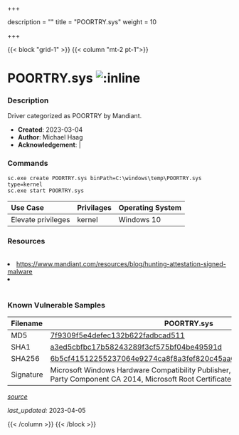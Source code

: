 +++

description = ""
title = "POORTRY.sys"
weight = 10

+++


{{< block "grid-1" >}}
{{< column "mt-2 pt-1">}}


# POORTRY.sys ![:inline](/images/twitter_verified.png) 


### Description

Driver categorized as POORTRY by Mandiant.

- **Created**: 2023-03-04
- **Author**: Michael Haag
- **Acknowledgement**:  | [](https://twitter.com/)

### Commands

```
sc.exe create POORTRY.sys binPath=C:\windows\temp\POORTRY.sys type=kernel
sc.exe start POORTRY.sys
```

| Use Case | Privilages | Operating System | 
|:---- | ---- | ---- |
| Elevate privileges | kernel | Windows 10 |

### Resources
<br>
<li><a href="https://www.mandiant.com/resources/blog/hunting-attestation-signed-malware">https://www.mandiant.com/resources/blog/hunting-attestation-signed-malware</a></li>
<li><a href=""></a></li>
<br>

### Known Vulnerable Samples

| Filename | POORTRY.sys |
|:---- | ---- | 
| MD5 | <a href="https://www.virustotal.com/gui/file/7f9309f5e4defec132b622fadbcad511">7f9309f5e4defec132b622fadbcad511</a> |
| SHA1 | <a href="https://www.virustotal.com/gui/file/a3ed5cbfbc17b58243289f3cf575bf04be49591d">a3ed5cbfbc17b58243289f3cf575bf04be49591d</a> |
| SHA256 | <a href="https://www.virustotal.com/gui/file/6b5cf41512255237064e9274ca8f8a3fef820c45aa6067c9c6a0e6f5751a0421">6b5cf41512255237064e9274ca8f8a3fef820c45aa6067c9c6a0e6f5751a0421</a> |
| Signature | Microsoft Windows Hardware Compatibility Publisher, Microsoft Windows Third Party Component CA 2014, Microsoft Root Certificate Authority 2010   |


[*source*](https://github.com/magicsword-io/LOLDrivers/tree/main/yaml/poortry.yaml)

*last_updated:* 2023-04-05








{{< /column >}}
{{< /block >}}
